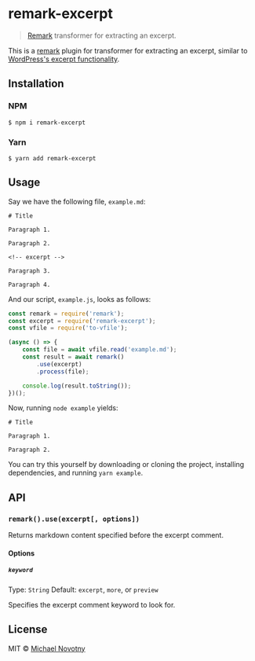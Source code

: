 # remark-excerpt

> [Remark](https://remark.js.org/) transformer for extracting an excerpt.

This is a [remark](https://remark.js.org/) plugin for transformer for extracting an excerpt, similar to [WordPress's excerpt functionality](https://kinsta.com/knowledgebase/wordpress-excerpt/).

## Installation

### NPM

```
$ npm i remark-excerpt
```

### Yarn

```
$ yarn add remark-excerpt
```

## Usage

Say we have the following file, `example.md`:

```
# Title

Paragraph 1.

Paragraph 2.

<!-- excerpt -->

Paragraph 3.

Paragraph 4.
```

And our script, `example.js`, looks as follows:

```js
const remark = require('remark');
const excerpt = require('remark-excerpt');
const vfile = require('to-vfile');

(async () => {
    const file = await vfile.read('example.md');
    const result = await remark()
        .use(excerpt)
        .process(file);

    console.log(result.toString());
})();
```

Now, running `node example` yields:

```
# Title

Paragraph 1.

Paragraph 2.
```

You can try this yourself by downloading or cloning the project, installing dependencies, and running `yarn example`.

## API

### `remark().use(excerpt[, options])`

Returns markdown content specified before the excerpt comment.

#### Options

##### `keyword`

Type: `String`
Default: `excerpt`, `more`, or `preview`

Specifies the excerpt comment keyword to look for.

## License

MIT © [Michael Novotny](https://manovotny.com)
